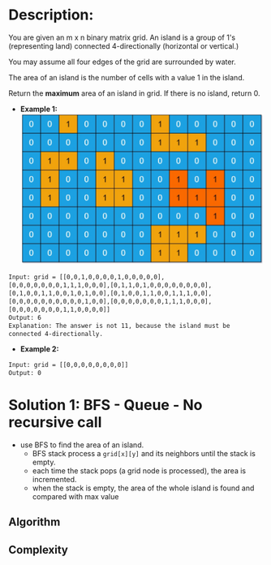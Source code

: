 # Description:
You are given an m x n binary matrix grid. An island is a group of 1's (representing land) connected 4-directionally (horizontal or vertical.)

You may assume all four edges of the grid are surrounded by water.

The area of an island is the number of cells with a value 1 in the island.

Return the **maximum** area of an island in grid. If there is no island, return 0.

* **Example 1:** ![image info](./1.png)
```
Input: grid = [[0,0,1,0,0,0,0,1,0,0,0,0,0],[0,0,0,0,0,0,0,1,1,1,0,0,0],[0,1,1,0,1,0,0,0,0,0,0,0,0],[0,1,0,0,1,1,0,0,1,0,1,0,0],[0,1,0,0,1,1,0,0,1,1,1,0,0],[0,0,0,0,0,0,0,0,0,0,1,0,0],[0,0,0,0,0,0,0,1,1,1,0,0,0],[0,0,0,0,0,0,0,1,1,0,0,0,0]]
Output: 6
Explanation: The answer is not 11, because the island must be connected 4-directionally.
```

* **Example 2:**
```
Input: grid = [[0,0,0,0,0,0,0,0]]
Output: 0
```

# Solution 1: BFS - Queue - No recursive call
* use BFS to find the area of an island.
    * BFS stack process a `grid[x][y]` and its neighbors until the stack is empty.
    * each time the stack pops (a grid node is processed), the area is incremented.
    * when the stack is empty, the area of the whole island is found and compared with max value
## Algorithm
## Complexity